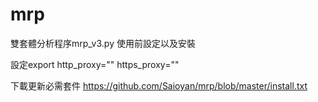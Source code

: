 # mrp
雙套體分析程序mrp_v3.py
使用前設定以及安裝

設定export
http_proxy=""
https_proxy=""

下載更新必需套件
https://github.com/Saioyan/mrp/blob/master/install.txt













